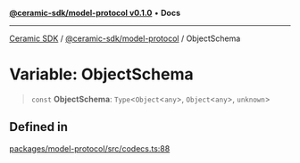 [**@ceramic-sdk/model-protocol v0.1.0**](../README.md) • **Docs**

***

[Ceramic SDK](../../../README.md) / [@ceramic-sdk/model-protocol](../README.md) / ObjectSchema

# Variable: ObjectSchema

> `const` **ObjectSchema**: `Type`\<`Object`\<`any`\>, `Object`\<`any`\>, `unknown`\>

## Defined in

[packages/model-protocol/src/codecs.ts:88](https://github.com/ceramicstudio/ceramic-sdk/blob/2df74ee449b4c48a3a1f531066c64854fe2dc5dd/packages/model-protocol/src/codecs.ts#L88)
